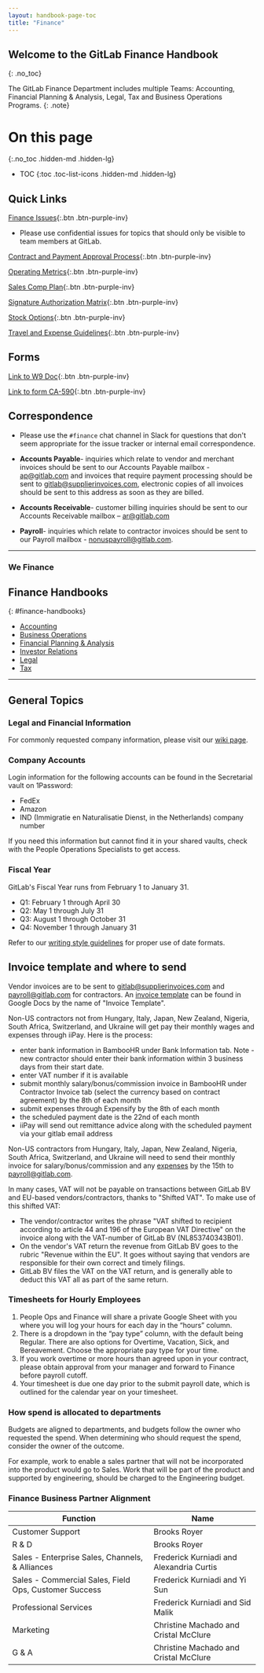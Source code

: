 ```yaml
---
layout: handbook-page-toc
title: "Finance"
---
```


## Welcome to the GitLab Finance Handbook
{: .no_toc}

The GitLab Finance Department includes multiple Teams: Accounting, Financial Planning & Analysis, Legal, Tax and Business Operations Programs.
{: .note}

# On this page
{:.no_toc .hidden-md .hidden-lg}

- TOC
{:toc .toc-list-icons .hidden-md .hidden-lg}

## <i class="fab fa-gitlab fa-fw icon-color font-awesome" aria-hidden="true"></i> Quick Links

[Finance Issues](https://gitlab.com/gitlab-com/finance/issues){:.btn .btn-purple-inv}
- Please use confidential issues for topics that should only be visible to team members at GitLab.

[Contract and Payment Approval Process](/handbook/finance/procure-to-pay){:.btn .btn-purple-inv}

[Operating Metrics](/handbook/finance/operating-metrics/){:.btn .btn-purple-inv}

[Sales Comp Plan](/handbook/finance/sales-comp-plan/){:.btn .btn-purple-inv}

[Signature Authorization Matrix](/handbook/finance/authorization-matrix){:.btn .btn-purple-inv}

[Stock Options](/handbook/stock-options/){:.btn .btn-purple-inv}

[Travel and Expense Guidelines](/handbook/finance/accounting/#travel-and-expense-guidelines){:.btn .btn-purple-inv}

## Forms

[Link to W9 Doc](https://drive.google.com/a/gitlab.com/file/d/1rYXpKfCTKES1iLif8gjQ_ApwXqA611ic/view?usp=sharing){:.btn .btn-purple-inv}

[Link to form CA-590](https://drive.google.com/a/gitlab.com/file/d/0BzE3Rq8kSQ6Tcmp3a19xcFBZOWs/view?usp=sharing){:.btn .btn-purple-inv}

## Correspondence 

- Please use the `#finance` chat channel in Slack for questions that don't seem appropriate for the issue tracker or internal email correspondence.

- **Accounts Payable**- inquiries which relate to vendor and merchant invoices should be sent to our Accounts Payable mailbox - ap@gitlab.com and invoices that require payment processing should be sent to gitlab@supplierinvoices.com, electronic copies of all invoices should be sent to this address as soon as they are billed.

- **Accounts Receivable**- customer billing inquiries should be sent to our Accounts Receivable mailbox – ar@gitlab.com

- **Payroll**- inquiries which relate to contractor invoices should be sent to our Payroll mailbox - nonuspayroll@gitlab.com.

----

<div class="alert alert-purple center"><h3 class="purple"><strong>We <i class="fas fa-heart orange font-awesome" aria-hidden="true"></i> Finance</strong></h3></div>

## <i class="fas fa-book fa-fw icon-color font-awesome" aria-hidden="true"></i> Finance Handbooks
{: #finance-handbooks}

- [Accounting](/handbook/finance/accounting/)
- [Business Operations](/handbook/business-ops/)
- [Financial Planning & Analysis](/handbook/finance/financial-planning-and-analysis/)
- [Investor Relations](/handbook/finance/investor-relations/)
- [Legal](/handbook/legal/)
- [Tax](/handbook/tax/)

----

## General Topics

### Legal and Financial Information

For commonly requested company information, please visit our [wiki page](https://gitlab.com/gitlab-com/finance/wikis/company-information).

### Company Accounts
<a name="company-accounts"></a>

Login information for the following accounts can be found in the Secretarial vault
on 1Password:

- FedEx
- Amazon
- IND (Immigratie en Naturalisatie Dienst, in the Netherlands) company number

If you need this information but cannot find it in your shared vaults, check with the People Operations Specialists to get access.

### Fiscal Year
<a name="fiscal-year"></a>
GitLab's Fiscal Year runs from February 1 to January 31.

* Q1: February 1 through April 30
* Q2: May 1 through July 31
* Q3: August 1 through October 31
* Q4: November 1 through January 31

Refer to our [writing style guidelines](/handbook/communication/#writing-style-guidelines) for proper use of date formats.

## Invoice template and where to send
<a name="invoices"></a>

Vendor invoices are to be sent to gitlab@supplierinvoices.com and payroll@gitlab.com for contractors. An [invoice
template](https://docs.google.com/spreadsheets/d/1sRA2uCpFblOleyVIslqM4YwbW27GkU5DTgwMLhgR_Iw/edit?usp=sharing) can be found in Google Docs by the name of "Invoice Template".

Non-US contractors not from Hungary, Italy, Japan, New Zealand, Nigeria, South Africa, Switzerland, and Ukraine will get pay their monthly wages and expenses through iiPay.  Here is the process:
 - enter bank information in BambooHR under Bank Information tab.  Note - new contractor should enter their bank information within 3 business days from their start date. 
 - enter VAT number if it is available
 - submit monthly salary/bonus/commission invoice in BambooHR under Contractor Invoice tab (select the currency based on contract agreement) by the 8th of each month
 - submit expenses through Expensify by the 8th of each month
 - the scheduled payment date is the 22nd of each month
 - iiPay will send out remittance advice along with the scheduled payment via your gitlab email address

Non-US contractors from Hungary, Italy, Japan, New Zealand, Nigeria, South Africa, Switzerland, and Ukraine will need to send their monthly invoice for salary/bonus/commission and any [expenses](/handbook/spending-company-money/) by the 15th to payroll@gitlab.com.

In many cases, VAT will not be payable on transactions between GitLab BV and EU-based
vendors/contractors, thanks to "Shifted VAT". To make use of this shifted VAT:

* The vendor/contractor writes the phrase "VAT shifted to recipient according to
article 44 and 196 of the European VAT Directive" on the invoice along with the
VAT-number of GitLab BV (NL853740343B01).
* On the vendor's VAT return the revenue from GitLab BV goes to the rubric "Revenue within the EU". It goes without saying that vendors are responsible for their own correct and timely filings.
* GitLab BV files the VAT on the VAT return, and is generally able to deduct this VAT all as part of the same return.

### Timesheets for Hourly Employees

1. People Ops and Finance will share a private Google Sheet with you where you will log your hours for each day in the “hours” column.
1. There is a dropdown in the “pay type” column, with the default being Regular. There are also options for Overtime, Vacation, Sick, and Bereavement. Choose the appropriate pay type for your time.
1. If you work overtime or more hours than agreed upon in your contract, please obtain approval from your manager and forward to Finance before payroll cutoff.
1. Your timesheet is due one day prior to the submit payroll date, which is outlined for the calendar year on your timesheet.

### How spend is allocated to departments

Budgets are aligned to departments, and budgets follow the owner who requested the spend. When determining who should request the spend, consider the owner of the outcome. 

For example, work to enable a sales partner that will not be incorporated into the product would go to Sales. Work that will be part of the product and supported by engineering, should be charged to the Engineering budget.

### Finance Business Partner Alignment

| Function | Name |
| -------- | ---- |
| Customer Support | Brooks Royer |
| R & D | Brooks Royer |
| Sales - Enterprise Sales, Channels, & Alliances | Frederick Kurniadi and Alexandria Curtis |
| Sales - Commercial Sales, Field Ops, Customer Success | Frederick Kurniadi and Yi Sun |
| Professional Services | Frederick Kurniadi and Sid Malik |
| Marketing | Christine Machado and Cristal McClure |
| G & A | Christine Machado and Cristal McClure | 
